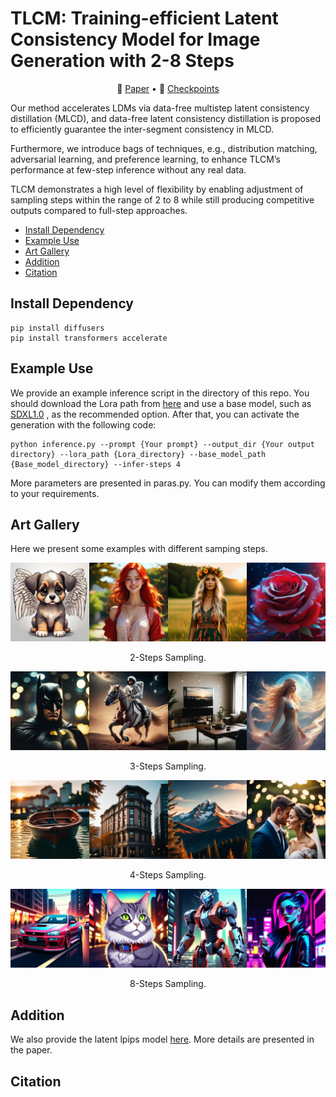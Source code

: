 # TLCM: Training-efficient Latent Consistency Model for Image Generation with 2-8 Steps

<p align="center">
   📃 <a href="https://arxiv.org/abs/2406.05768" target="_blank">Paper</a> • 🤗 <a href="https://huggingface.co/AIGCer-OPPO/TLCM" target="_blank">Checkpoints</a> 
</p>

<!-- **TLCM: Training-efficient Latent Consistency Model for Image Generation with 2-8 Steps** -->

Our method accelerates LDMs via data-free multistep latent consistency distillation (MLCD), and data-free latent consistency distillation is proposed to efficiently guarantee the inter-segment consistency in MLCD. 

Furthermore, we introduce bags of techniques, e.g., distribution matching, adversarial learning, and preference learning, to enhance TLCM’s performance at few-step inference without any real data.

TLCM demonstrates a high level of flexibility by enabling adjustment of sampling steps within the range of 2 to 8 while still producing competitive outputs compared
to full-step approaches.

- [Install Dependency](#install-dependency)
- [Example Use](#example-use)
- [Art Gallery](#art-gallery)
- [Addition](#addition)
- [Citation](#citation)

## Install Dependency

```
pip install diffusers 
pip install transformers accelerate
```

## Example Use

We provide an example inference script in the directory of this repo. 
You should download the Lora path from [here]() and use a base model, such as [SDXL1.0](https://huggingface.co/stabilityai/stable-diffusion-xl-base-1.0) , as the recommended option.
After that, you can activate the generation with the following code:
```
python inference.py --prompt {Your prompt} --output_dir {Your output directory} --lora_path {Lora_directory} --base_model_path {Base_model_directory} --infer-steps 4
```
More parameters are presented in paras.py. You can modify them according to your requirements.

## Art Gallery

Here we present some examples with different samping steps.
<div style="display: flex; justify-content: space-around; text-align: center;">
    <div style="text-align: center;">
        <img src="assets/2s/dog.jpg" alt="图片1" style="width: 300px;" />
    </div>
    <div style="text-align: center;">
        <img src="assets/2s/girl1.jpg" alt="图片2" style="width: 300px;" />
    </div>
    <div style="text-align: center;">
        <img src="assets/2s/girl2.jpg" alt="图片1" style="width: 300px;" />
    </div>
    <div style="text-align: center;">
        <img src="assets/2s/rose.jpg" alt="图片2" style="width: 300px;" />
    </div>
</div>
<p style="text-align: center;">2-Steps Sampling.</p>
<div style="display: flex; justify-content: space-around; text-align: center;">
    <div style="text-align: center;">
        <img src="assets/3s/batman.jpg" alt="图片1" style="width: 300px;" />
    </div>
    <div style="text-align: center;">
        <img src="assets/3s/horse.jpg" alt="图片2" style="width: 300px;" />
    </div>
    <div style="text-align: center;">
        <img src="assets/3s/living room.jpg" alt="图片1" style="width: 300px;" />
    </div>
    <div style="text-align: center;">
        <img src="assets/3s/woman.jpg" alt="图片2" style="width: 300px;" />
    </div>
</div>
<p style="text-align: center;">3-Steps Sampling.</p>
<div style="display: flex; justify-content: space-around; text-align: center;">
    <div style="text-align: center;">
        <img src="assets/4s/boat.jpg" alt="图片1" style="width: 300px;" />
    </div>
    <div style="text-align: center;">
        <img src="assets/4s/building.jpg" alt="图片2" style="width: 300px;" />
    </div>
    <div style="text-align: center;">
        <img src="assets/4s/mountain.jpg" alt="图片1" style="width: 300px;" />
    </div>
    <div style="text-align: center;">
        <img src="assets/4s/wedding.jpg" alt="图片2" style="width: 300px;" />
    </div>
</div>
<p style="text-align: center;">4-Steps Sampling.</p>
<div style="display: flex; justify-content: space-around; text-align: center;">
    <div style="text-align: center;">
        <img src="assets/8s/car.jpg" alt="图片1" style="width: 300px;" />
    </div>
    <div style="text-align: center;">
        <img src="assets/8s/cat.jpg" alt="图片2" style="width: 300px;" />
    </div>
    <div style="text-align: center;">
        <img src="assets/8s/robot.jpg" alt="图片1" style="width: 300px;" />
    </div>
    <div style="text-align: center;">
        <img src="assets/8s/woman.jpg" alt="图片2" style="width: 300px;" />
    </div>
</div>
<p style="text-align: center;">8-Steps Sampling.</p>

## Addition

We also provide the latent lpips model [here](https://huggingface.co/AIGCer-OPPO/TLCM). 
More details are presented in the paper.

## Citation

```

```